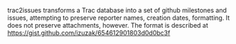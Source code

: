 trac2issues transforms a Trac database into a set of github
milestones and issues, attempting to preserve reporter names,
creation dates, formatting. It does not preserve attachments, however.
The format is described at https://gist.github.com/izuzak/654612901803d0d0bc3f
